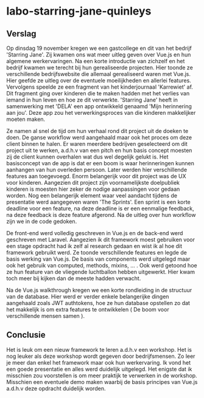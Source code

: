 # labo-starring-jane-quinleys
## Verslag

Op dinsdag 19 november kregen we een gastcollege en dit van het bedrijf 'Starring Jane'. Zij kwamen ons wat meer uitleg geven over Vue.js en hun algemene werkervaringen. Na een korte introductie van zichzelf en het bedrijf kwamen we terecht bij hun gerealiseerde projecten. Hier toonde ze verschillende bedrijfswebsite die allemaal gerealiseerd waren met Vue.js. Hier geefde ze uitleg over de eventuele moeilijkheden en allerlei features. Vervolgens speelde ze een fragment van het kinderjournaal 'Karrewiet' af. Dit fragment ging over kinderen die te maken hadden met het verlies van iemand in hun leven en hoe ze dit verwerkte. 'Starring Jane' heeft in samenwerking met 'DELA' een app ontwikkeld genaamd 'Mijn herinnering aan jou'. Deze app zou het verwerkingsproces van die kinderen makkelijker moeten maken. 

Ze namen al snel de tijd om hun verhaal rond dit project uit de doeken te doen. De ganse workflow werd aangehaald maar ook het proces om deze client binnen te halen. Er waren meerdere bedrijven geselecteerd om dit project uit te werken, a.d.h.v van een pitch en hun basis concept moesten zij de client kunnen overhalen wat dus wel degelijk gelukt is. Het basisconcept van de app is dat er een boom is waar herinneringen kunnen aanhangen van hun overleden persoon. Later werden hier verschillende features aan toegevoegd. Enorm belangerijk voor dit project was de UX voor kinderen. Aangezien dit project zijn voornamelijkste doelpubliek kinderen is moesten hier zeker de nodige aanpassingen voor gedaan worden. Nog een belangerijk element waar veel aandacht tijdens de presentatie werd aangegeven waren 'The Sprints'. Een sprint is een korte deadline voor een feature, na deze deadline is er een eenmalige feedback, na deze feedback is deze feature afgerond. Na de uitleg over hun workflow zijn we in de code gedoken. 

De front-end werd volledig geschreven in Vue.js en de back-end werd geschreven met Laravel. Aangezien ik dit framework moest gebruiken voor een stage opdracht had ik zelf al research gedaan en wist ik al hoe dit framework gebruikt werd. Ze toonde verschillende features en legde de basis werking van Vue.js. De basis van components werd uitgelegd maar ook het gebruik van computed, methods, mixins, ... . Ook werd getoond hoe ze hun feature van de vliegende luchtballon hebben uitgewerkt. Hier kwam toch meer bij kijken dan de meeste hadden verwacht. 

Na de Vue.js walkthrough kregen we een korte rondleiding in de structuur van de database. Hier werd er verder enkele belangerijke dingen aangehaald zoals JWT authtokens, hoe ze hun database opstellen zo dat het makkelijk is om extra features te ontwikkelen ( De boom voor verschillende mensen samen ).

## Conclusie

Het is leuk om een nieuw framework te leren a.d.h.v een workshop. Het is nog leuker als deze workshop wordt gegeven door bedrijfsmensen. Zo leer je meer dan enkel het framework maar ook hun werkervaring. Ik vond het een goede presentatie en alles werd duidelijk uitgelegd. Het enigste dat ik misschien zou voorstellen is om meer praktijk te verwerken in de workshop. Misschien een eventuele demo maken waarbij de basis principes van Vue.js a.d.h.v deze opdracht duidelijk worden.